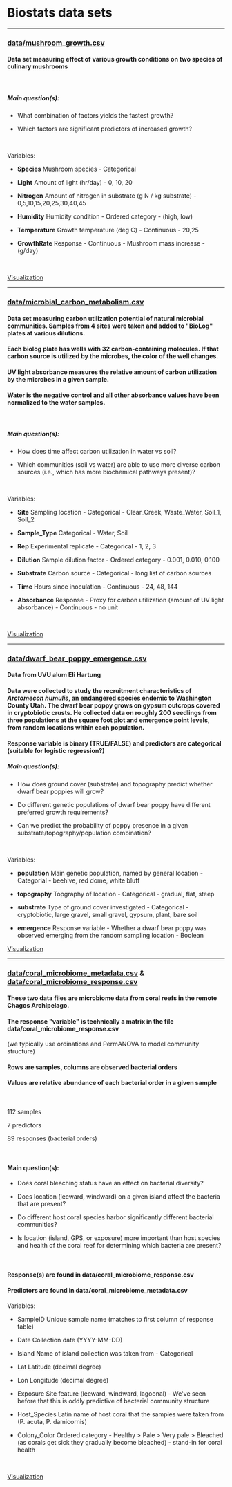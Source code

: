 # Biostats data sets

___


### [data/mushroom_growth.csv](https://raw.githubusercontent.com/gzahn/biostats_data/main/data/mushroom_growth.csv)

#### Data set measuring effect of various growth conditions on two species of culinary mushrooms

<br>

##### Main question(s): 

-	What combination of factors yields the fastest growth?

-	Which factors are significant predictors of increased growth?

<br>

Variables:

+ **Species**		Mushroom species - Categorical

+ **Light**		Amount of light (hr/day) - 0, 10, 20

+ **Nitrogen**	Amount of nitrogen in substrate (g N / kg substrate) - 0,5,10,15,20,25,30,40,45

+ **Humidity**	Humidity condition - Ordered category - (high, low)

+ **Temperature**	Growth temperature (deg C) - Continuous - 20,25

+ **GrowthRate**	Response - Continuous - Mushroom mass increase - (g/day)

<br>


[Visualization](https://raw.githubusercontent.com/gzahn/biostats_data/main/figs/mush_groth.png)

___


### [data/microbial_carbon_metabolism.csv](https://raw.githubusercontent.com/gzahn/biostats_data/main/data/microbial_carbon_metabolism.csv)

#### Data set measuring carbon utilization potential of natural microbial communities. Samples from 4 sites were taken and added to "BioLog" plates at various dilutions. 

#### Each biolog plate has wells with 32 carbon-containing molecules. If that carbon source is utilized by the microbes, the color of the well changes.

#### UV light absorbance measures the relative amount of carbon utilization by the microbes in a given sample.

#### Water is the negative control and all other absorbance values have been normalized to the water samples.

<br>

##### Main question(s):

-	How does time affect carbon utilization in water vs soil?

-	Which communities (soil vs water) are able to use more diverse carbon sources (i.e., which has more biochemical pathways present)?

<br>

Variables:

+ **Site**		Sampling location - Categorical - Clear_Creek, Waste_Water, Soil_1, Soil_2

+ **Sample_Type**	Categorical - Water, Soil

+ **Rep**		Experimental replicate - Categorical - 1, 2, 3

+ **Dilution**	Sample dilution factor - Ordered category - 0.001, 0.010, 0.100

+ **Substrate**	Carbon source - Categorical - long list of carbon sources

+ **Time**		Hours since inoculation - Continuous - 24, 48, 144

+ **Absorbance**	Response - Proxy for carbon utilization (amount of UV light absorbance) - Continuous - no unit

<br>

[Visualization](https://raw.githubusercontent.com/gzahn/biostats_data/main/figs/C-utilization.png)

___

### [data/dwarf_bear_poppy_emergence.csv](https://raw.githubusercontent.com/gzahn/biostats_data/main/data/dwarf_bear_poppy_emergence.csv)

#### Data from UVU alum Eli Hartung

#### Data were collected to study the recruitment characteristics of *Arctomecon humulis*, an endangered species endemic to Washington County Utah. The dwarf bear poppy grows on gypsum outcrops covered in cryptobiotic crusts. He collected data on roughly 200 seedlings from three populations at the square foot plot and emergence point levels, from random locations within each population.

#### Response variable is binary (TRUE/FALSE) and predictors are categorical (suitable for logistic regression?)

##### Main question(s):

-	How does ground cover (substrate) and topography predict whether dwarf bear poppies will grow?

-	Do different genetic populations of dwarf bear poppy have different preferred growth requirements?

- Can we predict the probability of poppy presence in a given substrate/topography/population combination?

<br>

Variables:

+ **population**  Main genetic population, named by general location - Categorial - beehive, red dome, white bluff

+ **topography**  Topgraphy of location - Categorical - gradual, flat, steep

+ **substrate** Type of ground cover investigated - Categorical - cryptobiotic, large gravel, small gravel, gypsum, plant, bare soil

+ **emergence** Response variable - Whether a dwarf bear poppy was observed emerging from the random sampling location - Boolean

[Visualization](https://raw.githubusercontent.com/gzahn/biostats_data/main/figs/dwarf_bear_poppy_predictions.png)







___


### [data/coral_microbiome_metadata.csv](https://raw.githubusercontent.com/gzahn/biostats_data/main/data/coral_microbiome_metadata.csv) & [data/coral_microbiome_response.csv](https://raw.githubusercontent.com/gzahn/biostats_data/main/data/coral_microbiome_response.csv)

#### These two data files are microbiome data from coral reefs in the remote Chagos Archipelago.

#### The response "variable" is technically a matrix in the file data/coral_microbiome_response.csv

(we typically use ordinations and PermANOVA to model community structure)

#### Rows are samples, columns are observed bacterial orders

#### Values are relative abundance of each bacterial order in a given sample

<br>

112 samples

7 predictors

89 responses (bacterial orders)

<br>

#### Main question(s):

-	Does coral bleaching status have an effect on bacterial diversity?

-	Does location (leeward, windward) on a given island affect the bacteria that are present?

-	Do different host coral species harbor significantly different bacterial communities?

-	Is location (island, GPS, or exposure) more important than host species and health of the coral reef for determining which bacteria are present?

<br>

#### Response(s) are found in data/coral_microbiome_response.csv

#### Predictors are found in data/coral_microbiome_metadata.csv

Variables:

+ SampleID	Unique sample name (matches to first column of response table)

+ Date		Collection date (YYYY-MM-DD)

+ Island		Name of island collection was taken from - Categorical

+ Lat		Latitude (decimal degree)

+ Lon		Longitude (decimal degree)

+ Exposure	Site feature (leeward, windward, lagoonal) - We've seen before that this is oddly predictive of bacterial community structure

+ Host_Species	Latin name of host coral that the samples were taken from (P. acuta, P. damicornis)

+ Colony_Color	Ordered category - Healthy > Pale > Very pale > Bleached (as corals get sick they gradually become bleached) - stand-in for coral health

<br>

[Visualization](https://raw.githubusercontent.com/gzahn/Chagos/master/output/figs/acuta_and_damicornis_taxa_differential_abundance_combined_plot.png)